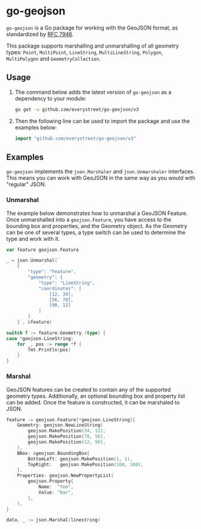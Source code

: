 # go-geojson

`go-geojson` is a Go package for working with the GeoJSON format, as standardized by [RFC 7946](https://tools.ietf.org/html/rfc7946).

This package supports marshalling and unmarshalling of all geometry types: `Point`, `MultiPoint`, `LineString`, `MultiLineString`, `Polygon`, `MultiPolygon` and `GeometryCollection`.

## Usage

1. The command below adds the latest version of `go-geojson` as a dependency to your module:

    ```bash
    go get -u github.com/everystreet/go-geojson/v3
    ```

2. Then the following line can be used to import the package and use the examples below:

    ```go
    import "github.com/everystreet/go-geojson/v3"
    ```

## Examples

`go-geojson` implements the `json.Marshaler` and `json.Unmarshaler` interfaces. This means you can work with GeoJSON in the same way as you would with "regular" JSON.

### Unmarshal

The example below demonstrates how to unmarshal a GeoJSON Feature. Once unmarshalled into a `geojson.Feature`, you have access to the bounding box and properties, and the Geometry object. As the Geometry can be one of several types, a type switch can be used to determine the type and work with it.

```go
var feature geojson.Feature

_ = json.Unmarshal(`
    {
        "type": "Feature",
        "geometry": {
            "type": "LineString",
            "coordinates": [
                [12, 34],
                [56, 78],
                [90, 12]
            ]
        }
    }`, &feature)

switch f := feature.Geometry.(type) {
case *geojson.LineString:
    for _, pos := range *f {
        fmt.Println(pos)
    }
}
```

### Marshal

GeoJSON features can be created to contain any of the supported geometry types. Additionally, an optional bounding box and property list can be added. Once the feature is constructed, it can be marshaled to JSON.

```go
feature := geojson.Feature[*geojson.LineString]{
    Geometry: geojson.NewLineString(
        geojson.MakePosition(34, 12),
        geojson.MakePosition(78, 56),
        geojson.MakePosition(12, 90),
    ),
    BBox: &geojson.BoundingBox{
        BottomLeft: geojson.MakePosition(1, 1),
        TopRight:   geojson.MakePosition(100, 100),
    },
    Properties: geojson.NewPropertyList(
        geojson.Property{
            Name:  "foo",
            Value: "bar",
        },
    ),
}

data, _ := json.Marshal(linestring)
```
